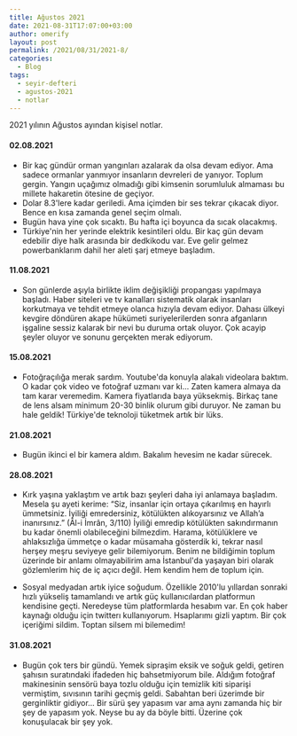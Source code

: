 ```yaml
---
title: Ağustos 2021
date: 2021-08-31T17:07:00+03:00
author: omerify
layout: post
permalink: /2021/08/31/2021-8/
categories:
  - Blog
tags:
  - seyir-defteri
  - agustos-2021
  - notlar
---
```


2021 yılının Ağustos ayından kişisel notlar.

#### 02.08.2021

  * Bir kaç gündür orman yangınları azalarak da olsa devam ediyor. Ama sadece ormanlar yanmıyor insanların devreleri de yanıyor. Toplum gergin. Yangın uçağımız olmadığı gibi kimsenin sorumluluk almaması bu millete hakaretin ötesine de geçiyor.
  * Dolar 8.3'lere kadar geriledi. Ama içimden bir ses tekrar çıkacak diyor. Bence en kısa zamanda genel seçim olmalı.
  * Bugün hava yine çok sıcaktı. Bu hafta içi boyunca da sıcak olacakmış.
  * Türkiye'nin her yerinde elektrik kesintileri oldu. Bir kaç gün devam edebilir diye halk arasında bir dedkikodu var. Eve gelir gelmez powerbanklarım dahil her aleti şarj etmeye başladım.

#### 11.08.2021

  * Son günlerde aşıyla birlikte iklim değişikliği propangası yapılmaya başladı. Haber siteleri ve tv kanalları sistematik olarak insanları korkutmaya ve tehdit etmeye olanca hızıyla devam ediyor. Dahası ülkeyi kevgire döndüren akape hükümeti suriyelerilerden sonra afganların işgaline sessiz kalarak bir nevi bu duruma ortak oluyor. Çok acayip şeyler oluyor ve sonunu gerçekten merak ediyorum.

#### 15.08.2021

  * Fotoğraçılığa merak sardım. Youtube'da konuyla alakalı videolara baktım. O kadar çok video ve fotoğraf uzmanı var ki... Zaten kamera almaya da tam karar veremedim. Kamera fiyatlarıda baya yüksekmiş. Birkaç tane de lens alsam minimum 20-30 binlik olurum gibi duruyor. Ne zaman bu hale geldik! Türkiye'de teknoloji tüketmek artık bir lüks.

#### 21.08.2021

  * Bugün ikinci el bir kamera aldım. Bakalım hevesim ne kadar sürecek.

#### 28.08.2021

  * Kırk yaşına yaklaştım ve artık bazı şeyleri daha iyi anlamaya başladım. Mesela şu ayeti kerime: “Siz, insanlar için ortaya çıkarılmış en hayırlı ümmetsiniz. İyiliği emredersiniz, kötülükten alıkoyarsınız ve Allah’a inanırsınız.” (Âl-i İmrân, 3/110) İyiliği emredip kötülükten sakındırmanın bu kadar önemli olabileceğini bilmezdim. Harama, kötülüklere ve ahlaksızlığa ümmetçe o kadar müsamaha gösterdik ki, tekrar nasıl herşey meşru seviyeye gelir bilemiyorum. Benim ne bildiğimin toplum üzerinde bir anlamı olmayabilirim ama İstanbul'da yaşayan biri olarak gözlemlerim hiç de iç açıcı değil. Hem kendim hem de toplum için.

  * Sosyal medyadan artık iyice soğudum. Özellikle 2010'lu yıllardan sonraki hızlı yükseliş tamamlandı ve artık güç kullanıcılardan platformun kendisine geçti. Neredeyse tüm platformlarda hesabım var. En çok haber kaynağı olduğu için twitterı kullanıyorum. Hsaplarımı gizli yaptım. Bir çok içeriğimi sildim. Toptan silsem mi bilemedim!

#### 31.08.2021

  * Bugün çok ters bir gündü. Yemek sipraşim eksik ve soğuk geldi, getiren şahısın suratındaki ifadeden hiç bahsetmiyorum bile. Aldığım fotoğraf makinesinin sensörü baya tozlu olduğu için temizlik kiti siparişi vermiştim, sıvısının tarihi geçmiş geldi. Sabahtan beri üzerimde bir gerginliktir gidiyor... Bir sürü şey yapasım var ama aynı zamanda hiç bir şey de yapasım yok. Neyse bu ay da böyle bitti. Üzerine çok konuşulacak bir şey yok.


